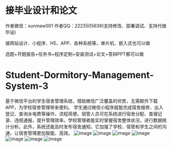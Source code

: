 # 接毕业设计和论文
作者微信：xunmaw001  作者QQ：2223505639(支持修改、部署调试、支持代做毕设)

接网站设计、小程序、H5、APP、各种系统等，单片机、嵌入式也可以做

选题+开题报告+任务书+程序定制+安装测试+论文+答辩PPT都可以做
# Student-Dormitory-Management-System-3
基于微信平台的学生宿舍管理系统，借助微信广泛覆盖的优势，无需额外下载 APP，为学校宿舍管理带来便利。  学生通过微信小程序就能完成宿舍报修、出入登记、查询水电费等操作，流程简便。宿管人员可在系统进行宿舍分配、查寝记录、违规通报，提升管理效率。学校管理者能实时掌握宿舍整体状况，进行数据统计分析。此外，系统还能及时发布宿舍通知。它加强了学校、宿管和学生之间的沟通，让宿舍管理更加智能、高效。 
![image](https://github.com/user-attachments/assets/961cfc0e-6609-44f9-8d07-f2ea307199c8)
![image](https://github.com/user-attachments/assets/60e8ddc4-6750-489e-a541-3ea5462b7bad)
![image](https://github.com/user-attachments/assets/89efbaf7-9d62-4e04-9aef-af735cf40b93)
![image](https://github.com/user-attachments/assets/59facc05-74e3-4851-a5cb-c7b4ed029fd7)
![image](https://github.com/user-attachments/assets/13a7be83-70be-49b9-9d4a-faca708db339)
![image](https://github.com/user-attachments/assets/9e980ef9-ed66-4f53-8d4a-f927f07c45a9)
![image](https://github.com/user-attachments/assets/3e105905-ef1a-4599-98b7-f1eaf48a4973)
